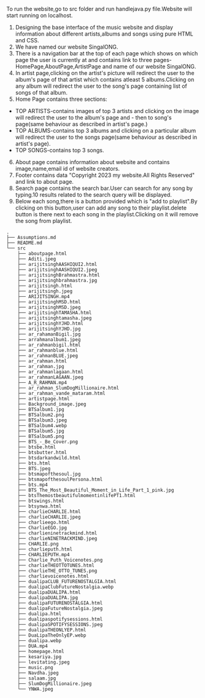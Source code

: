 To run the website,go to src folder and run handlejava.py file.Website will start running on localhost.
1. Designing the base interface of the music website and display information about different artists,albums and songs using pure HTML and CSS.
2. We have named our website SingalONG.
3. There is a navigation bar at the top of each page which shows on which page the user is currently at  and contains link to three pages-HomePage,AboutPage,ArtistPage and name of our website SingalONG.
4. In artist page,clicking on the artist's picture will redirect the user to the album's page of that artist which contains atleast 5 albums.Clicking on any album will redirect the user to the song's page containing list of songs of that album.
5. Home Page contains three sections:
- TOP ARTISTS-contains images of top 3 artists and clicking on the image will redirect the user to the album's page and - then to song's page(same behaviour as described in artist's page.)
- TOP ALBUMS-contains top 3 albums and clicking on a particular album will redirect the user to the songs page(same behaviour as described in artist's page).
- TOP SONGS-contains top 3 songs.
6. About page contains information about website and contains image,name,email id of website creators.
7. Footer contains data "Copyright 2023 my website.All Rights Reserved" and link to about page.
8. Search page contains the search bar.User can search for any song by typing.10 results related to the search query will be displayed.
9. Below each song,there is a button provided which is "add to playlist".By clicking on this button,user can add any song to their playlist.delete button is there next to each song in the playlist.Clicking on it will remove the song from playlist.


```
.
├── Assumptions.md
├── README.md
└── src
    ├── aboutpage.html
    ├── Aditi.jpeg
    ├── arijitsinghAASHIQUI2.html
    ├── arijitsinghAASHIQUI2.jpeg
    ├── arijitsinghBrahmastra.html
    ├── arijitsinghbrahmastra.jpg
    ├── arijitsingh.html
    ├── arijitsingh.jpeg
    ├── ARIJITSINGH.mp4
    ├── arijitsinghMSD.html
    ├── arijitsinghMSD.jpeg
    ├── arijitsinghTAMASHA.html
    ├── arijitsinghtamasha.jpeg
    ├── arijitsinghYJHD.html
    ├── arijitsinghYJHD.jpg
    ├── ar_rahamanBigil.jpg
    ├── arrahmanalbum1.jpeg
    ├── ar_rahmanbigil.html
    ├── ar_rahmanblue.html
    ├── ar_rahmanBLUE.jpeg
    ├── ar_rahman.html
    ├── ar_rahman.jpg
    ├── ar_rahmanlagaan.html
    ├── ar_rahmanLAGAAN.jpeg
    ├── A_R_RAHMAN.mp4
    ├── ar_rahman_SlumDogMillionaire.html
    ├── ar_rahman_vande_mataram.html
    ├── artistpage.html
    ├── Background_image.jpeg
    ├── BTSalbum1.jpg
    ├── BTSalbum2.png
    ├── BTSalbum3.jpeg
    ├── BTSalbum4.webp
    ├── BTSalbum5.jpg
    ├── BTSalbum5.png
    ├── BTS_-_Be_Cover.png
    ├── btsbe.html
    ├── btsbutter.html
    ├── btsdarkandwild.html
    ├── bts.html
    ├── BTS.jpeg
    ├── btsmapofthesoul.jpg
    ├── btsmapofthesoulPersona.html
    ├── bts.mp4
    ├── BTS_The_Most_Beautiful_Moment_in_Life_Part_1_pink.jpg
    ├── btsThemostbeautifulmomentinlifePT1.html
    ├── btswings.html
    ├── btsynwa.html
    ├── charlieCHARLIE.html
    ├── charlieCHARLIE.jpeg
    ├── charlieego.html
    ├── CharlieEGO.jpg
    ├── charlieninetrackmind.html
    ├── charlieNINETRACKMIND.jpeg
    ├── CHARLIE.png
    ├── charlieputh.html
    ├── CHARLIEPUTH.mp4
    ├── Charlie_Puth_Voicenotes.png
    ├── charlieTHEOTTOTUNES.html
    ├── charlieTHE_OTTO_TUNES.png
    ├── charlievoicenotes.html
    ├── dualipaCLUB_FUTURENOSTALGIA.html
    ├── dualipaClubFutureNostalgia.webp
    ├── dualipaDUALIPA.html
    ├── dualipaDUALIPA.jpg
    ├── dualipaFUTURENOSTALGIA.html
    ├── dualipaFutureNostalgia.jpeg
    ├── dualipa.html
    ├── dualipaspotifysessions.html
    ├── dualipaSPOTIFYSESSIONS.jpeg
    ├── dualipaTHEONLYEP.html
    ├── DuaLipaTheOnlyEP.webp
    ├── dualipa.webp
    ├── DUA.mp4
    ├── homepage.html
    ├── kesariya.jpg
    ├── levitating.jpeg
    ├── music.png
    ├── Navdha.jpeg
    ├── salaam.jpg
    ├── SlumDogMillionaire.jpeg
    └── YNWA.jpeg
```
